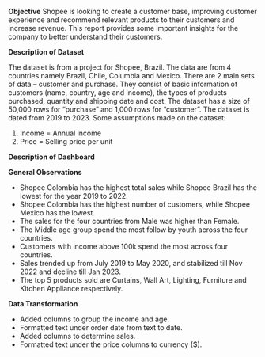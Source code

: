 **Objective**
Shopee is looking to create a customer base, improving customer experience and recommend relevant products to their customers and increase revenue. This report provides some important insights for the company to better understand their customers.


**Description of Dataset**

The dataset is from a project for Shopee, Brazil. The data are from 4 countries namely Brazil, Chile, Columbia and Mexico. There are 2 main sets of data – customer and purchase. They consist of basic information of customers (name, country, age and income), the types of products purchased, quantity and shipping date and cost. The dataset has a size of 50,000 rows for “purchase” and 1,000 rows for “customer”. The dataset is dated from 2019 to 2023.
Some assumptions made on the dataset:
1.	Income = Annual income
2.	Price = Selling price per unit

**Description of Dashboard**


**General Observations**

- Shopee Colombia has the highest total sales while Shopee Brazil has the lowest for the year 2019 to 2022.
- Shopee Colombia has the highest number of customers, while Shopee Mexico has the lowest.
- The sales for the four countries from Male was higher than Female.
- The Middle age group spend the most follow by youth across the four countries.
- Customers with income above 100k spend the most across four countries.
- Sales trended up from July 2019 to May 2020, and stabilized till Nov 2022 and decline till Jan 2023.
- The top 5 products sold are Curtains, Wall Art, Lighting, Furniture and Kitchen Appliance respectively.


**Data Transformation**

- Added columns to group the income and age.
- Formatted text under order date from text to date.
- Added columns to determine sales.
- Formatted text under the price columns to currency ($).
